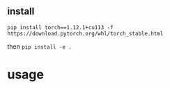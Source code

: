 ## install

`pip install torch==1.12.1+cu113 -f https://download.pytorch.org/whl/torch_stable.html`

then `pip install -e .`

# usage

